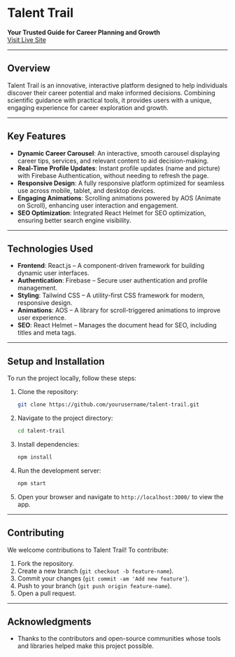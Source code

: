 # **Talent Trail**

**Your Trusted Guide for Career Planning and Growth**  
[Visit Live Site](https://talent-trail-e14ba.web.app/)

---

## **Overview**

Talent Trail is an innovative, interactive platform designed to help individuals discover their career potential and make informed decisions. Combining scientific guidance with practical tools, it provides users with a unique, engaging experience for career exploration and growth.

---

## **Key Features**

- **Dynamic Career Carousel**: An interactive, smooth carousel displaying career tips, services, and relevant content to aid decision-making.
- **Real-Time Profile Updates**: Instant profile updates (name and picture) with Firebase Authentication, without needing to refresh the page.
- **Responsive Design**: A fully responsive platform optimized for seamless use across mobile, tablet, and desktop devices.
- **Engaging Animations**: Scrolling animations powered by AOS (Animate on Scroll), enhancing user interaction and engagement.
- **SEO Optimization**: Integrated React Helmet for SEO optimization, ensuring better search engine visibility.

---

## **Technologies Used**

- **Frontend**: React.js – A component-driven framework for building dynamic user interfaces.
- **Authentication**: Firebase – Secure user authentication and profile management.
- **Styling**: Tailwind CSS – A utility-first CSS framework for modern, responsive design.
- **Animations**: AOS – A library for scroll-triggered animations to improve user experience.
- **SEO**: React Helmet – Manages the document head for SEO, including titles and meta tags.

---

## **Setup and Installation**

To run the project locally, follow these steps:

1. Clone the repository:
    ```bash
    git clone https://github.com/yourusername/talent-trail.git
    ```

2. Navigate to the project directory:
    ```bash
    cd talent-trail
    ```

3. Install dependencies:
    ```bash
    npm install
    ```

4. Run the development server:
    ```bash
    npm start
    ```

5. Open your browser and navigate to `http://localhost:3000/` to view the app.

---

## **Contributing**

We welcome contributions to Talent Trail! To contribute:

1. Fork the repository.
2. Create a new branch (`git checkout -b feature-name`).
3. Commit your changes (`git commit -am 'Add new feature'`).
4. Push to your branch (`git push origin feature-name`).
5. Open a pull request.

---

## **Acknowledgments**

- Thanks to the contributors and open-source communities whose tools and libraries helped make this project possible.
